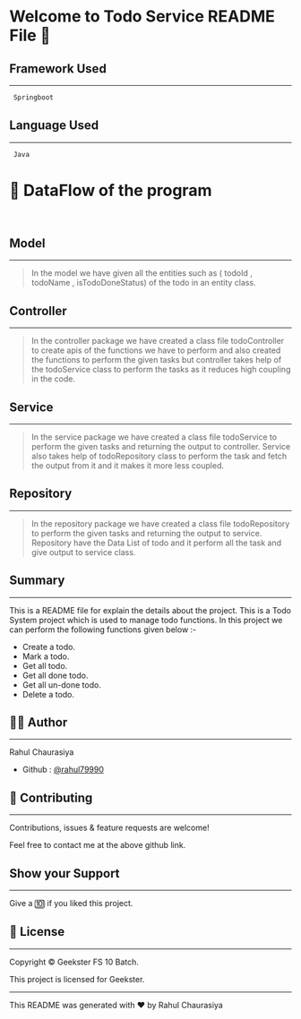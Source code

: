 # Welcome to Todo Service README File :wave:


## Framework Used
___
```bash
 Springboot
```

## Language Used
___
```bash
 Java
```

# :office: DataFlow of the program 
<br>

## Model
___
> In the model we have given all the entities such as ( todoId , todoName , isTodoDoneStatus) of the todo in an entity class.

## Controller
___
> In the controller package we have created a class file todoController to create apis of the functions we have to perform and also created the functions to perform the given tasks but controller takes help of the todoService class to perform the tasks as it reduces high coupling in the code.

    
## Service
___
> In the service package we have created a class file todoService to perform the given tasks and returning the output to controller. Service also takes help of todoRepository class to perform the task and fetch the output from it and it makes it more less coupled.


## Repository
___
> In the repository package we have created a class file todoRepository to perform the given tasks and returning the output to service. Repository have the Data List of todo and it perform all the task and give output to service class.


## Summary
___
This is a README file for explain the details about the project. This is a Todo System project which is used to manage todo functions. In this project we can perform the following functions given below :-

* Create a todo.
* Mark a todo.
* Get all todo.
* Get all done todo.
* Get all un-done todo.
* Delete a todo.


## :frowning_man: Author
___
Rahul Chaurasiya
* Github : [@rahul79990](https://github.com/rahul79990/Assignments)


## :handshake: Contributing
___
Contributions, issues & feature requests are  welcome!

Feel free to contact me at the above github link.

## Show your Support
___
Give a :keycap_ten: if you liked this project.

## :memo: License
___
Copyright :copyright: Geekster FS 10 Batch.

This project is licensed for Geekster.

___
This README was generated with :heart: by Rahul Chaurasiya